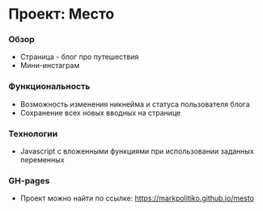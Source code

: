 # Проект: Место

### Обзор

* Страница - блог про путешествия
* Мини-инстаграм


### Функциональность

* Возможность изменения никнейма и статуса пользователя блога
* Сохранение всех новых вводных на странице

### Teхнологии

* Javascript с вложенными функциями при использовании заданных переменных

### GH-pages

* Проект можно найти по ссылке: https://markpolitiko.github.io/mesto
